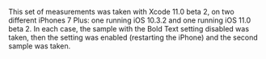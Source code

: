 This set of measurements was taken with Xcode 11.0 beta 2, on two different
iPhones 7 Plus: one running iOS 10.3.2 and one running iOS 11.0 beta 2. In each
case, the sample with the Bold Text setting disabled was taken, then the
setting was enabled (restarting the iPhone) and the second sample was taken.
